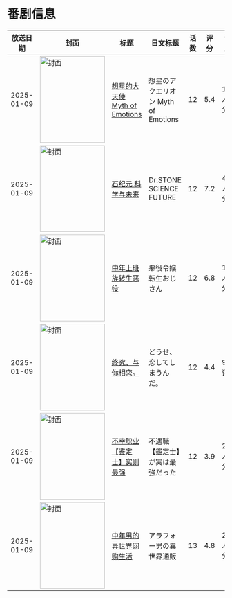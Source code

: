 # 番剧信息

|放送日期|封面|标题|日文标题|话数|评分|评分人数|
|---|---|---|---|---|---|---|
|2025-01-09|<img src="//lain.bgm.tv/pic/cover/c/3d/8e/425355_JnaD1.jpg" alt="封面" style="width:150px;height:200px;object-fit:cover;">|[想星的大天使 Myth of Emotions](https://bangumi.tv/subject/425355)|想星のアクエリオン Myth of Emotions|12|5.4|114人评分|
|2025-01-09|<img src="//lain.bgm.tv/pic/cover/c/9f/d7/471578_wzPi0.jpg" alt="封面" style="width:150px;height:200px;object-fit:cover;">|[石纪元 科学与未来](https://bangumi.tv/subject/471578)|Dr.STONE SCIENCE FUTURE|12|7.2|450人评分|
|2025-01-09|<img src="//lain.bgm.tv/pic/cover/c/c5/4f/473497_xuDG1.jpg" alt="封面" style="width:150px;height:200px;object-fit:cover;">|[中年上班族转生恶役](https://bangumi.tv/subject/473497)|悪役令嬢転生おじさん|12|6.8|1141人评分|
|2025-01-09|<img src="//lain.bgm.tv/pic/cover/c/e0/57/482301_L2iV8.jpg" alt="封面" style="width:150px;height:200px;object-fit:cover;">|[终究、与你相恋。](https://bangumi.tv/subject/482301)|どうせ、恋してしまうんだ。|12|4.4|91人评分|
|2025-01-09|<img src="//lain.bgm.tv/pic/cover/c/45/2d/500840_u366T.jpg" alt="封面" style="width:150px;height:200px;object-fit:cover;">|[不幸职业【鉴定士】实则最强](https://bangumi.tv/subject/500840)|不遇職【鑑定士】が実は最強だった|12|3.9|266人评分|
|2025-01-09|<img src="//lain.bgm.tv/pic/cover/c/a9/4b/508588_qGDNZ.jpg" alt="封面" style="width:150px;height:200px;object-fit:cover;">|[中年男的异世界网购生活](https://bangumi.tv/subject/508588)|アラフォー男の異世界通販|13|4.8|219人评分|
